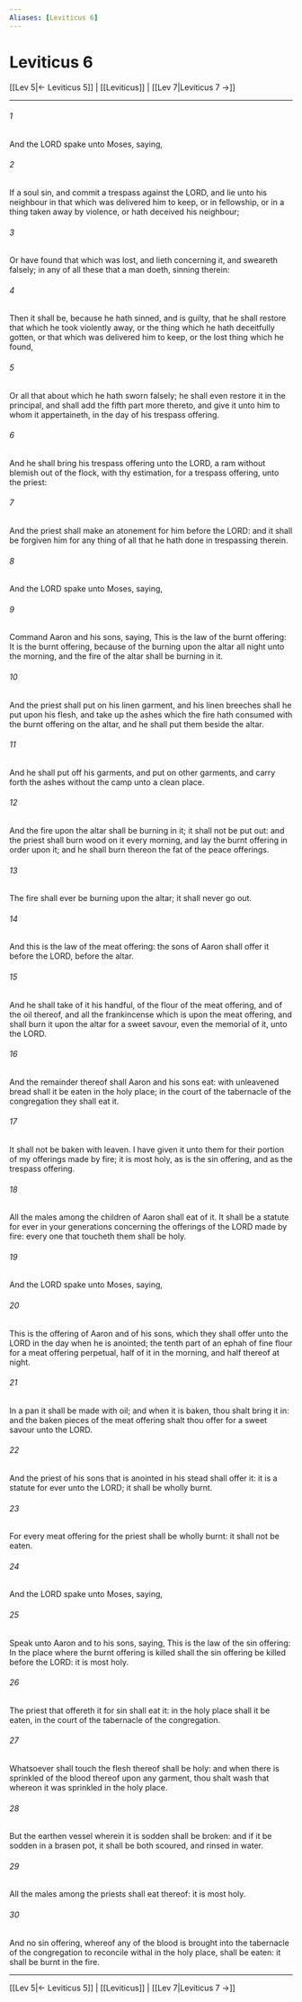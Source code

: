 ```yaml
---
Aliases: [Leviticus 6]
---
```

# Leviticus 6

[[Lev 5|← Leviticus 5]] | [[Leviticus]] | [[Lev 7|Leviticus 7 →]]
***



###### 1 
And the LORD spake unto Moses, saying, 

###### 2 
If a soul sin, and commit a trespass against the LORD, and lie unto his neighbour in that which was delivered him to keep, or in fellowship, or in a thing taken away by violence, or hath deceived his neighbour; 

###### 3 
Or have found that which was lost, and lieth concerning it, and sweareth falsely; in any of all these that a man doeth, sinning therein: 

###### 4 
Then it shall be, because he hath sinned, and is guilty, that he shall restore that which he took violently away, or the thing which he hath deceitfully gotten, or that which was delivered him to keep, or the lost thing which he found, 

###### 5 
Or all that about which he hath sworn falsely; he shall even restore it in the principal, and shall add the fifth part more thereto, and give it unto him to whom it appertaineth, in the day of his trespass offering. 

###### 6 
And he shall bring his trespass offering unto the LORD, a ram without blemish out of the flock, with thy estimation, for a trespass offering, unto the priest: 

###### 7 
And the priest shall make an atonement for him before the LORD: and it shall be forgiven him for any thing of all that he hath done in trespassing therein. 

###### 8 
And the LORD spake unto Moses, saying, 

###### 9 
Command Aaron and his sons, saying, This is the law of the burnt offering: It is the burnt offering, because of the burning upon the altar all night unto the morning, and the fire of the altar shall be burning in it. 

###### 10 
And the priest shall put on his linen garment, and his linen breeches shall he put upon his flesh, and take up the ashes which the fire hath consumed with the burnt offering on the altar, and he shall put them beside the altar. 

###### 11 
And he shall put off his garments, and put on other garments, and carry forth the ashes without the camp unto a clean place. 

###### 12 
And the fire upon the altar shall be burning in it; it shall not be put out: and the priest shall burn wood on it every morning, and lay the burnt offering in order upon it; and he shall burn thereon the fat of the peace offerings. 

###### 13 
The fire shall ever be burning upon the altar; it shall never go out. 

###### 14 
And this is the law of the meat offering: the sons of Aaron shall offer it before the LORD, before the altar. 

###### 15 
And he shall take of it his handful, of the flour of the meat offering, and of the oil thereof, and all the frankincense which is upon the meat offering, and shall burn it upon the altar for a sweet savour, even the memorial of it, unto the LORD. 

###### 16 
And the remainder thereof shall Aaron and his sons eat: with unleavened bread shall it be eaten in the holy place; in the court of the tabernacle of the congregation they shall eat it. 

###### 17 
It shall not be baken with leaven. I have given it unto them for their portion of my offerings made by fire; it is most holy, as is the sin offering, and as the trespass offering. 

###### 18 
All the males among the children of Aaron shall eat of it. It shall be a statute for ever in your generations concerning the offerings of the LORD made by fire: every one that toucheth them shall be holy. 

###### 19 
And the LORD spake unto Moses, saying, 

###### 20 
This is the offering of Aaron and of his sons, which they shall offer unto the LORD in the day when he is anointed; the tenth part of an ephah of fine flour for a meat offering perpetual, half of it in the morning, and half thereof at night. 

###### 21 
In a pan it shall be made with oil; and when it is baken, thou shalt bring it in: and the baken pieces of the meat offering shalt thou offer for a sweet savour unto the LORD. 

###### 22 
And the priest of his sons that is anointed in his stead shall offer it: it is a statute for ever unto the LORD; it shall be wholly burnt. 

###### 23 
For every meat offering for the priest shall be wholly burnt: it shall not be eaten. 

###### 24 
And the LORD spake unto Moses, saying, 

###### 25 
Speak unto Aaron and to his sons, saying, This is the law of the sin offering: In the place where the burnt offering is killed shall the sin offering be killed before the LORD: it is most holy. 

###### 26 
The priest that offereth it for sin shall eat it: in the holy place shall it be eaten, in the court of the tabernacle of the congregation. 

###### 27 
Whatsoever shall touch the flesh thereof shall be holy: and when there is sprinkled of the blood thereof upon any garment, thou shalt wash that whereon it was sprinkled in the holy place. 

###### 28 
But the earthen vessel wherein it is sodden shall be broken: and if it be sodden in a brasen pot, it shall be both scoured, and rinsed in water. 

###### 29 
All the males among the priests shall eat thereof: it is most holy. 

###### 30 
And no sin offering, whereof any of the blood is brought into the tabernacle of the congregation to reconcile withal in the holy place, shall be eaten: it shall be burnt in the fire.

***
[[Lev 5|← Leviticus 5]] | [[Leviticus]] | [[Lev 7|Leviticus 7 →]]

